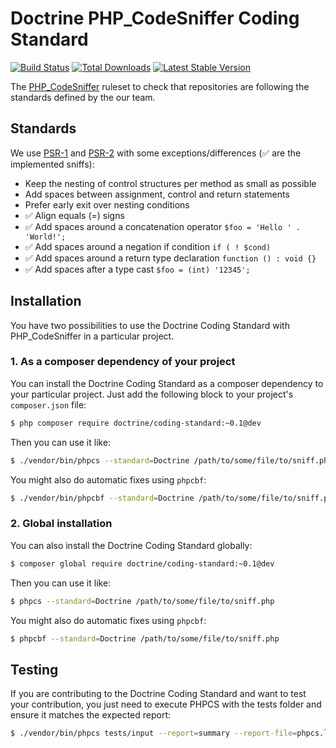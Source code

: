 Doctrine PHP_CodeSniffer Coding Standard
========================================

[![Build Status](https://img.shields.io/travis/doctrine/coding-standard/master.svg?style=flat-square)](http://travis-ci.org/doctrine/coding-standard)
[![Total Downloads](https://img.shields.io/packagist/dt/doctrine/coding-standard.svg?style=flat-square)](https://packagist.org/packages/doctrine/coding-standard)
[![Latest Stable Version](https://img.shields.io/packagist/v/doctrine/coding-standard.svg?style=flat-square)](https://packagist.org/packages/doctrine/coding-standard)


The [PHP_CodeSniffer](https://github.com/squizlabs/PHP_CodeSniffer) ruleset to check that repositories are
following the standards defined by the our team.

Standards
---------

We use [PSR-1](https://github.com/php-fig/fig-standards/blob/master/accepted/PSR-1-basic-coding-standard.md)
and [PSR-2](https://github.com/php-fig/fig-standards/blob/master/accepted/PSR-2-coding-style-guide.md) with some
exceptions/differences (:white_check_mark: are the implemented sniffs):

- Keep the nesting of control structures per method as small as possible
- Add spaces between assignment, control and return statements
- Prefer early exit over nesting conditions
- :white_check_mark: Align equals (=) signs
- :white_check_mark: Add spaces around a concatenation operator `$foo = 'Hello ' . 'World!';`
- :white_check_mark: Add spaces around a negation if condition `if ( ! $cond)`
- :white_check_mark: Add spaces around a return type declaration `function () : void {}`
- :white_check_mark: Add spaces after a type cast `$foo = (int) '12345';`

Installation
------------

You have two possibilities to use the Doctrine Coding Standard with PHP_CodeSniffer in a particular project.

### 1. As a composer dependency of your project

You can install the Doctrine Coding Standard as a composer dependency to your particular project.
Just add the following block to your project's `composer.json` file:

```bash
$ php composer require doctrine/coding-standard:~0.1@dev
```

Then you can use it like:

```bash
$ ./vendor/bin/phpcs --standard=Doctrine /path/to/some/file/to/sniff.php
```

You might also do automatic fixes using `phpcbf`:

```bash
$ ./vendor/bin/phpcbf --standard=Doctrine /path/to/some/file/to/sniff.php
```

### 2. Global installation

You can also install the Doctrine Coding Standard globally:

```bash
$ composer global require doctrine/coding-standard:~0.1@dev
```

Then you can use it like:

```bash
$ phpcs --standard=Doctrine /path/to/some/file/to/sniff.php
```

You might also do automatic fixes using `phpcbf`:

```bash
$ phpcbf --standard=Doctrine /path/to/some/file/to/sniff.php
```

Testing
-------

If you are contributing to the Doctrine Coding Standard and want to test your contribution, you just
need to execute PHPCS with the tests folder and ensure it matches the expected report:

```bash
$ ./vendor/bin/phpcs tests/input --report=summary --report-file=phpcs.log; diff tests/expected_report.txt phpcs.log
```
